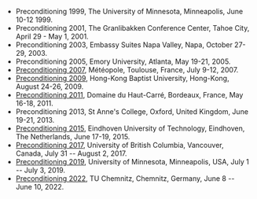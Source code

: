 - Preconditioning 1999, The University of Minnesota, Minneapolis, June 10-12 1999.
- Preconditioning 2001, The Granlibakken Conference Center, Tahoe City, April 29 - May 1, 2001.
- Preconditioning 2003, Embassy Suites Napa Valley, Napa, October 27-29, 2003.
- Preconditioning 2005, Emory University, Atlanta, May 19-21, 2005.
- [Preconditioning 2007](https://cerfacs.fr/en/precond07-at-cerfacs/), Météopole, Toulouse, France, July 9-12, 2007.
- [Preconditioning 2009](https://www.math.hkbu.edu.hk/precond09/papers.html), Hong-Kong Baptist University, Hong-Kong, August 24-26, 2009.
- [Preconditioning 2011](http://precond11.bordeaux.inria.fr/), Domaine du Haut-Carré, Bordeaux, France, May 16-18, 2011.
- Preconditioning 2013, St Anne's College, Oxford, United Kingdom, June 19-21, 2013.
- [Preconditioning 2015](https://www.win.tue.nl/casa/meetings/special/preconditioning2015/), Eindhoven University of Technology, Eindhoven, The Netherlands, June 17-19, 2015.
- [Preconditioning 2017](https://www.cs.ubc.ca/~greif/precon17/), University of British Columbia, Vancouver, Canada, July 31 -- August 2, 2017.
- [Preconditioning 2019](https://www-users.cse.umn.edu/~saad/Precon19/), University of Minnesota, Minneapolis, USA, July 1 -- July 3, 2019.
- [Preconditioning 2022](https://www.chemnitz-am.de/precond2022/), TU Chemnitz, Chemnitz, Germany, June 8 -- June 10, 2022.